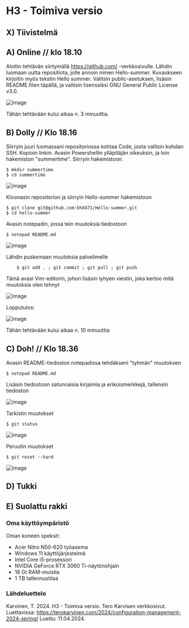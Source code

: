 # H3 - Toimiva versio

## X) Tiivistelmä

## A) Online // klo 18.10

Aloitin tehtävän siirtymällä https://github.com/ -verkkosivulle. Lähdin luomaan uutta repositiota, jolle annoin nimen Hello-summer. Kuvaukseen kirjoitin myös tekstin Hello summer. Valitsin public-asetuksen, lisäsin README.filen täpällä, ja valitsin lisenssiksi GNU General Public License v3.0.

![image](https://github.com/bhd471/Palvelinten-hallinta/assets/148760837/941d7bed-93ab-4833-9775-9c2b073586cd)

Tähän tehtävään kului aikaa n. 3 minuuttia.

## B) Dolly // Klo 18.16

Siirryin juuri luomassani repositoriossa kohtaa Code, josta valitsin kohdan SSH. Kopioin linkin. Avasin Powershellin ylläpitäjän oikeuksin, ja loin hakemiston "summertime". Siirryin hakemistoon.

    $ mkdir summertime
    $ cd summertime

![image](https://github.com/bhd471/Palvelinten-hallinta/assets/148760837/a376defd-fa7f-463a-b8b7-f39300e8197c)

Kloonasin repositorion ja siirryin Hello-summer hakemistoon

    $ git clone git@github.com:bhd471/Hello-summer.git
    $ cd hello-summer

Avasin notepadin, jossa tein muutoksia tiedostoon

    $ notepad README.md

![image](https://github.com/bhd471/Palvelinten-hallinta/assets/148760837/5d83b352-2550-4f40-ad6b-e4ad9979941f)

Lähdin puskemaan muutoksia palvelimelle 

        $ git add . ; git commit ; git pull ; git push

Tämä avasi Vim-editorin, johon lisäsin lyhyen viestin, joka kertoo mitä muutoksia olen tehnyt


![image](https://github.com/bhd471/Palvelinten-hallinta/assets/148760837/a3aabdc9-b3ef-46f2-8e8a-a45806654607)

Lopputulos: 

![image](https://github.com/bhd471/Palvelinten-hallinta/assets/148760837/1692a492-decb-483c-b504-72aef173c7b7)



Tähän tehtävään kului aikaa n. 10 minuuttia

## C) Doh! // Klo 18.36

Avasin README-tiedoston notepadissa tehdäkseni "tyhmän" muutoksen

    $ notepad README.md

Lisäsin tiedostoon satunnaisia kirjaimia ja erikoismerkkejä, tallensin tiedoston

![image](https://github.com/bhd471/Palvelinten-hallinta/assets/148760837/6dcd7dfa-c583-4eda-ba08-76e6b394308c)

Tarkistin muutokset 

    $ git status

![image](https://github.com/bhd471/Palvelinten-hallinta/assets/148760837/7ac45bb9-a802-4e85-8d8f-8ff008cfdf7e)

Peruutin muutokset 

    $ git reset --hard

![image](https://github.com/bhd471/Palvelinten-hallinta/assets/148760837/42a8fe82-9424-4504-afc3-d2c34780dbf9)


## D) Tukki

## E) Suolattu rakki

### Oma käyttöympäristö

Oman koneen speksit:

- Acer Nitro N50-620 työasema
- Windows 11 käyttöjärjestelmä
- Intel Core i5-prosessori
- NVIDIA GeForce RTX 3060 Ti-näytönohjain
- 16 Gt RAM-muistia
- 1 TB tallennustilaa

### Lähdeluettelo

Karvinen, T. 2024. H3 - Toimiva versio. Tero Karvisen verkkosivut. Luettavissa: https://terokarvinen.com/2024/configuration-management-2024-spring/ Luettu: 11.04.2024.
